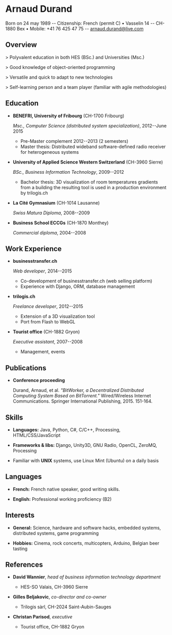 Arnaud Durand
=============

Born on 24 may 1989 -- Citizenship: French (permit C) • Vasselin 14 -- CH-1880 Bex • Mobile: +41 76 425 47 75 -- [arnaud.durand@live.com](mailto:arnaud.durand@live.com)

Overview
--------

\> Polyvalent education in both HES (BSc.) and Universities (Msc.)

\> Good knowledge of object-oriented programming

\> Versatile and quick to adapt to new technologies

\> Self-learning person and a team player (familiar with agile methodologies)


Education
---------

*   **BENEFRI, University of Fribourg** (CH-1700 Fribourg)

    *Msc., Computer Science (distributed system specialization)*, 2012--June 2015

    -   Pre-Master complement 2012--2013 (2 semesters)
    -   Master thesis: Distributed wideband software-defined radio receiver for heterogeneous systems

*   **University of Applied Science Western Switzerland** (CH-3960 Sierre)

    *BSc., Business Information Technology*, 2009--2012

    -   Bachelor thesis: 3D visualization of room temperatures gradients from a building
        the resulting tool is used in a production environment by trilogis.ch

*   **La Cité Gymnasium** (CH-1014 Lausanne)

    *Swiss Matura Diploma*, 2008--2009

*   **Business School ECCGs** (CH-1870 Monthey)

    *Commercial diploma*, 2004--2008


Work Experience
----------

*   **businesstransfer.ch**

    *Web developer*, 2014--2015

    -   Co-development of businesstransfer.ch (web selling platform)
    -   Experience with Django, ORM, database management

*   **trilogis.ch**

    *Freelance developer*, 2012--2015

    -   Extension of a 3D visualization tool
    -   Port from Flash to WebGL

*   **Tourist office** (CH-1882 Gryon)

    *Executive assistant*, 2007--2008

    -   Management, events


Publications
------------

*   **Conference proceeding**

    Durand, Arnaud, et al. *"BitWorker, a Decentralized Distributed Computing System Based on BitTorrent."* Wired/Wireless Internet Communications. Springer International Publishing, 2015. 151-164.


Skills
------

*   **Languages:** Java, Python, C#, C/C++, Processing, HTML/CSS/JavaScript

*   **Frameworks & libs:** Django, Unity3D, GNU Radio, OpenCL, ZeroMQ, Processing

*   Familiar with **UNIX** systems, use Linux Mint (Ubuntu) on a daily basis


Languages
---------

*   **French:** French native speaker, good writing skills.

*   **English:** 	Professional working proficiency (B2)


Interests
---------

*   **General:** Science, hardware and software hacks, embedded systems, distributed systems, game programming

*   **Hobbies:** Cinema, rock concerts, multicopters, Arduino, Belgian beer tasting


References
----------

*   **David Wannier**, *head of business information technology department*

    -   HES-SO Valais, CH-3960 Sierre

*   **Gilles Beljakovic**, *co-director and co-owner*

    -   Trilogis sàrl, CH-2024 Saint-Aubin-Sauges

*   **Christan Parisod**, *executive*

    -   Tourist office, CH-1882 Gryon
